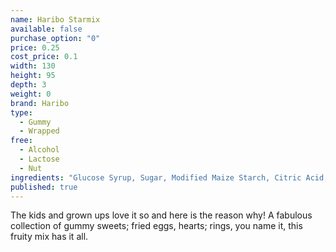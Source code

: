 ```yaml
---
name: Haribo Starmix
available: false
purchase_option: "0"
price: 0.25
cost_price: 0.1
width: 130
height: 95
depth: 3
weight: 0
brand: Haribo
type: 
  - Gummy
  - Wrapped
free: 
  - Alcohol
  - Lactose
  - Nut
ingredients: "Glucose Syrup, Sugar, Modified Maize Starch, Citric Acid, Caramelised Sugar Syrup, Flavourings, Fruit and Plant Concentrates (Apple, Aronia, Blackcurrant, Elderberry, Grape, Kiwi, Lemon, Mango, Nettle, Orange, Passion Fruit, Spinach), Colours (Copper Complexes of Chlorophyll, Paprika Extract), Glazing Agents (Vegetable Oil, Beeswax, Carnauba Wax), Invert Sugar Syrup, Fruit Extract (Carob)"
published: true
---
```

The kids and grown ups love it so and here is the reason why! A fabulous collection of gummy sweets; fried eggs, hearts; rings, you name it, this fruity mix has it all.